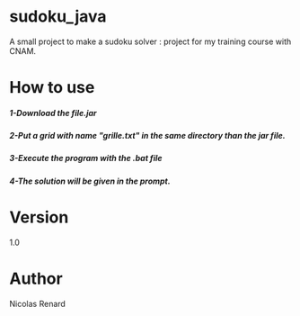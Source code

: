 # sudoku_java
A small project to make a sudoku solver : project for my training course with CNAM. 

# How to use
##### 1-Download the file.jar
##### 2-Put a grid  with name "grille.txt" in the same directory than the jar file.
##### 3-Execute the program with the .bat file
##### 4-The solution will be given in the prompt.

# Version
1.0 
# Author
Nicolas Renard
